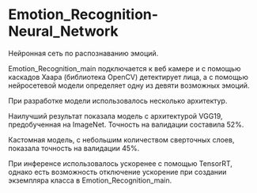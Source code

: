 # Emotion_Recognition-Neural_Network

Нейронная сеть по распознаванию эмоций.

Emotion_Recognition_main подключается к веб камере и с помощью каскадов Хаара (библиотека OpenCV) детектирует лица, а с помощью нейросетевой модели определяет одну из девяти возможных эмоций.

При разработке модели использовалось несколько архитектур. 

Наилучший результат показала модель c архитектурой VGG19, предобученная на ImageNet. Точность на валидации составила 52%.

Кастомная модель, с небольшим количеством сверточных слоев, показала точность на валидации 45%.


При инференсе использовалось ускоренее с помощью TensorRT, однако есть возможность отключение ускорение при создании экземпляра класса в Emotion_Recognition_main.

